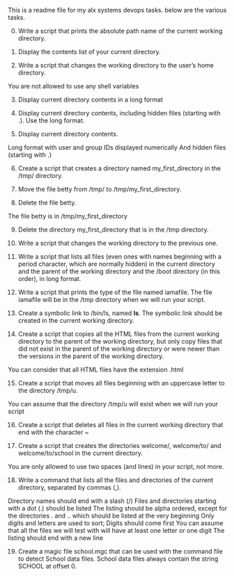 This is a readme file for my alx systems devops tasks. below are the various tasks.

0. Write a script that prints the absolute path name of the current working directory.

1. Display the contents list of your current directory.

2. Write a script that changes the working directory to the user’s home directory.

You are not allowed to use any shell variables

3. Display current directory contents in a long format

4. Display current directory contents, including hidden files (starting with .). Use the long format.

5. Display current directory contents.

Long format
with user and group IDs displayed numerically
And hidden files (starting with .)

6. Create a script that creates a directory named my_first_directory in the /tmp/ directory.

7. Move the file betty from /tmp/ to /tmp/my_first_directory.

8. Delete the file betty.

The file betty is in /tmp/my_first_directory

9. Delete the directory my_first_directory that is in the /tmp directory.

10. Write a script that changes the working directory to the previous one.

11. Write a script that lists all files (even ones with names beginning with a period character, which are normally hidden) in the current directory and the parent of the working directory and the /boot directory (in this order), in long format.

12. Write a script that prints the type of the file named iamafile. The file iamafile will be in the /tmp directory when we will run your script.

13. Create a symbolic link to /bin/ls, named __ls__. The symbolic link should be created in the current working directory.

                                                                                                                                                                              
14. Create a script that copies all the HTML files from the current working directory to the parent of the working directory, but only copy files that did not exist in the parent of the working directory or were newer than the versions in the parent of the working directory.

You can consider that all HTML files have the extension .html

15. Create a script that moves all files beginning with an uppercase letter to the directory /tmp/u.

You can assume that the directory /tmp/u will exist when we will run your script

16. Create a script that deletes all files in the current working directory that end with the character ~

17. Create a script that creates the directories welcome/, welcome/to/ and welcome/to/school in the current directory.

You are only allowed to use two spaces (and lines) in your script, not more.

18. Write a command that lists all the files and directories of the current directory, separated by commas (,).

Directory names should end with a slash (/)
Files and directories starting with a dot (.) should be listed
The listing should be alpha ordered, except for the directories . and .. which should be listed at the very beginning
Only digits and letters are used to sort; Digits should come first
You can assume that all the files we will test with will have at least one letter or one digit
The listing should end with a new line

19. Create a magic file school.mgc that can be used with the command file to detect School data files. School data files always contain the string SCHOOL at offset 0.
